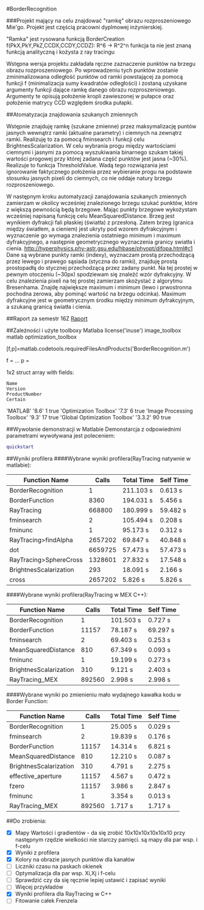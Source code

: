 #BorderRecognition

###Projekt mający na celu znajdować "ramkę" obrazu rozproszeniowego Mie'go.
Projekt jest częścią pracowni dyplmowej inżynierskiej.

"Ramka" jest rysowana funkcją BorderCreation
f(PkX,PkY,PkZ,CCDX,CCDY,CCDZ): R^6 -> R^2^n
funkcja ta nie jest znaną funkcją analityczną i kożysta z ray tracingu

Wstępna wersja projektu zakładała ręczne zaznaczenie punktów na brzegu obrazu rozproszeniowego. 
Po wprowadzeniu tych punktów zostanie zminimalizowana odległość punktów od ramki powstającej za pomocą funkcji 
f (minimalizacja sumy kwadratów odległości) i zostaną uzyskane argumenty funkcji dające ramkę danego obrazu rozproszeniowego. 
Argumenty te opisują położenie kropli zawieszonej w pułapce oraz położenie matrycy CCD względem środka pułapki.




##Atomatyzacja znajdowania szukanych zmiennych

Wstępnie znajduję ramkę (szukane zmienne) przez maksymalizację puntów jasnych wewnątrz ramki (aktualne parametry)
i ciemnych na zewnątrz ramki. Realizuję to za pomocą fminsearch i funkcji celu BrightnesScalarization.
W celu wybrania progu między wartościami ciemnymi i jasnymi za pomocą wyszukiwania binarnego szukam takiej wartości
progowej przy której zadana część punktów jest jasna (~30%). Realizuje to funkcja ThresholdValue.
Wadą tego rozwiązania jest ignorowanie faktycznego położenia przez wybieranie progu na podstawie stosunku jasnych
pixeli do ciemnych, co nie oddaje natury brzegu rozproszeniowego.

W następnym kroku automatyzacji zanajdowania szukanych zmiennych zamierzam w okolicy wcześniej znalezionego brzegu szukać
punktów, które z większą pewnością będą brzegowe. Mając punkty brzegowe wykożystam wcześniej napisaną funkcję celu
MeanSquaredDistance.
Brzeg jest wynikiem dyfrakcji fali płaskiej (światła) z przesłoną. Zatem brzeg (granica między światłem, a cieniem)
jest ukryty pod wzorem dyfrakcyjnym i wyznaczenie go wymaga znalezienia ostatniego minimum i maximum dyfrakcyjnego,
a następnie geometrycznego wyznaczenia granicy swiatła i cienia.
http://hyperphysics.phy-astr.gsu.edu/hbase/phyopt/difopa.html#c1
Dane są wybrane punkty ramki (indexy), wyznaczam prostą przechodzącą przez lewego i prawego sąsiada (styczna do ramki), 
znajduję prostą prostopadłą do stycznej przechodzącą przez zadany punkt. Na tej prostej w pewnym otoczeniu (~30px) 
spodziewam się znaleźć wzór dyfrakcyjny. W celu znalezienia pixeli na tej prostej zamierzam skożystać z algorytmu 
Bresenhama. Znajdę największe maximum i minimum (lewo i prwostronna pochodna zerowa, aby pominąć wartość na brzegu odcinka).
Maximum dyfrakcyjne jest w geometrycznym środku między minimum dyfrakcyjnym, a szukaną granicą światła i cienia.

##Raport za semestr 16Z
[Raport](https://github.com/sigrond/BorderRecognition/raw/master/RaportPDI1.odt.pdf)

##Zależności i użyte toolboxy Matlaba
license('inuse')
image_toolbox
matlab
optimization_toolbox

[f,p]=matlab.codetools.requiredFilesAndProducts('BorderRecognition.m')

f = 
…
p = 

1x2 struct array with fields:

    Name
    Version
    ProductNumber
    Certain
	

'MATLAB'	'8.6'	1	true
'Optimization Toolbox'	'7.3'	6	true
'Image Processing Toolbox'	'9.3'	17	true
'Global Optimization Toolbox'	'3.3.2'	90	true



##Wywołanie demonstracji w Matlabie
Demonstarcja z odpowiednimi parametrami wywoływana jest poleceniem:
```Matlab
quickstart
```

##Wyniki profilera
####Wybrane wyniki profilera(RayTracing natywnie w matlabie):

| Function Name		     |	Calls   | Total Time |	Self Time   |
|------------------------|----------|------------|--------------|
| BorderRecognition      |	1 		|  211.103 s |	0.613 s 	|
| BorderFunction 	     |	8360 	|  194.031 s |	5.456 s 	|
| RayTracing 		     |	668800  |  180.999 s |	59.482 s 	|
| fminsearch 		     |	2 		|  105.494 s |	0.208 s 	|
| fminunc 			     |	1 		|	95.173 s |	0.312 s 	|
| RayTracing>findAlpha   |	2657202 |	69.847 s |	40.848 s 	|
| dot 				     |	6659725 |	57.473 s |	57.473 s 	|
| RayTracing>SphereCross |	1328601 |	27.832 s |	17.548 s 	|
| BrightnesScalarization |	293 	|	18.091 s |	2.166 s 	|
| cross 				 |	2657202 |	5.826 s  |	5.826 s 	|

####Wybrane wyniki profilera(RayTracing w MEX C++):

| Function Name		     |	Calls   | Total Time |	Self Time   |
|------------------------|----------|------------|--------------|
| BorderRecognition		 |	1		|  101.503 s |	0.727 s		|
| BorderFunction		 |	11157	|	78.187 s |	69.297 s	|
| fminsearch			 |	2		|	69.403 s |	0.253 s		|
| MeanSquaredDistance	 |	810		|	67.349 s |	0.093 s		|
| fminunc				 |	1		|	19.199 s |	0.273 s		|
| BrightnesScalarization |	310		|	9.121 s	 |	2.403 s		|
| RayTracing_MEX		 |	892560	|	2.998 s	 |	2.998 s		|

####Wybrane wyniki po zmienieniu mało wydajnego kawałka kodu w Border Function:

| Function Name		     |	Calls   | Total Time |	Self Time   |
|------------------------|----------|------------|--------------|
| BorderRecognition		 |	1		|	25.005 s |	0.029 s		|
| fminsearch			 |	2		|	19.839 s |	0.176 s		|
| BorderFunction		 |	11157	|	14.314 s |	6.821 s		|
| MeanSquaredDistance	 |	810		|	12.210 s |	0.087 s		|
| BrightnesScalarization |	310		|	4.791 s	 |	2.275 s		|
| effective_aperture	 |	11157	|	4.567 s	 |	0.472 s		|
| fzero					 |	11157	|	3.986 s	 |	2.847 s		|
| fminunc				 |	1		|	3.354 s	 |	0.013 s		|
| RayTracing_MEX		 |	892560	|	1.717 s	 |	1.717 s		|


##Do zrobienia:
- [x] Mapy Wartości i gradientów - da się zrobić 10x10x10x10x10x10 przy następnym rzędzie wielkości nie starczy pamięci. są mapy dla par wsp. i f-celu
- [x] Wyniki z profilera
- [x] Kolory na obrazie jasnych punktów dla kanałów
- [ ] Liczniki czasu na paskach okienek
- [ ] Optymalizacja dla par wsp. Xi,Xj i f-celu
- [ ] Sprawdzić czy da się ręcznie lepiej ustawić i zapisać wyniki
- [ ] Więcej przykładów
- [x] Wyniki profilera dla RayTracing w C++
- [ ] Fitowanie całek Frenzela
